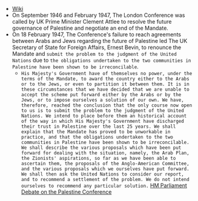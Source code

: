- [Wiki](https://en.wikipedia.org/wiki/London_Conference_of_1946%E2%80%931947)
- On September 1946 and February 1947, The London Conference was called by UK Prime Minister Clement Attlee to resolve the future governance of Palestine and negotiate an end of the Mandate.
- On 18 February 1947, The Conference's failure to reach agreements between Arabs and Jews regarding the future of Palestine led The UK Secretary of State for Foreign Affairs, Ernest Bevin, to renounce the Mandate and `submit the problem to the judgment of the United Nations` due to `the obligations undertaken to the two communities in Palestine have been shown to be irreconcilable`.
    - `His Majesty's Government have of themselves no power, under the terms of the Mandate, to award the country either to the Arabs or to the Jews, or even to partition it between them. It is in these circumstances that we have decided that we are unable to accept the scheme put forward either by the Arabs or by the Jews, or to impose ourselves a solution of our own. We have, therefore, reached the conclusion that the only course now open to us is to submit the problem to the judgment of the United Nations. We intend to place before them an historical account of the way in which His Majesty's Government have discharged their trust in Palestine over the last 25 years. We shall explain that the Mandate has proved to be unworkable in practice, and that the obligations undertaken to the two communities in Palestine have been shown to be irreconcilable. We shall describe the various proposals which have been put forward for dealing with the situation, namely, the Arab Plan, the Zionists' aspirations, so far as we have been able to ascertain them, the proposals of the Anglo-American Committee, and the various proposals which we ourselves have put forward. We shall then ask the United Nations to consider our report, and to recommend a settlement of the problem. We do not intend ourselves to recommend any particular solution.` [HM Parliament Debate on the Palestine Conference](https://api.parliament.uk/historic-hansard/commons/1947/feb/18/palestine-conference-government-policy)